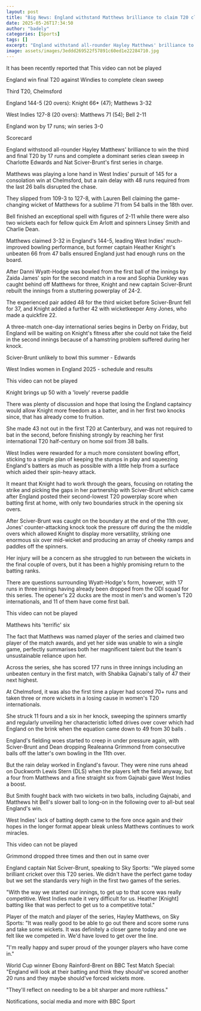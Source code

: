 ```yaml
---
layout: post
title: "Big News: England withstand Matthews brilliance to claim T20 clean sweep"
date: 2025-05-26T17:34:50
author: "badely"
categories: [Sports]
tags: []
excerpt: "England withstand all-rounder Hayley Matthews' brilliance to win the third and final T20 by 17 runs and complete a dominant series clean sweep in Char"
image: assets/images/3eddd269522f57891c60ed1e22284710.jpg
---
```


It has been recently reported that This video can not be played

England win final T20 against Windies to complete clean sweep

Third T20, Chelmsford 

England 144-5 (20 overs): Knight 66* (47); Matthews 3-32

West Indies 127-8 (20 overs): Matthews 71 (54); Bell 2-11

England won by 17 runs; win series 3-0

Scorecard

England withstood all-rounder Hayley Matthews' brilliance to win the third and final T20 by 17 runs and complete a dominant series clean sweep in Charlotte Edwards and Nat Sciver-Brunt's first series in charge. 

Matthews was playing a lone hand in West Indies' pursuit of 145 for a consolation win at Chelmsford, but a rain delay with 48 runs required from the last 26 balls disrupted the chase. 

They slipped from 109-3 to 127-8, with Lauren Bell claiming the game-changing wicket of Matthews for a sublime 71 from 54 balls in the 18th over.

Bell finished an exceptional spell with figures of 2-11 while there were also two wickets each for fellow quick Em Arlott and spinners Linsey Smith and Charlie Dean.

Matthews claimed 3-32 in England's 144-5, leading West Indies' much-improved bowling performance, but former captain Heather Knight's unbeaten 66 from 47 balls ensured England just had enough runs on the board.

After Danni Wyatt-Hodge was bowled from the first ball of the innings by Zaida James' spin for the second match in a row and Sophia Dunkley was caught behind off Matthews for three, Knight and new captain Sciver-Brunt rebuilt the innings from a stuttering powerplay of 24-2. 

The experienced pair added 48 for the third wicket before Sciver-Brunt fell for 37, and Knight added a further 42 with wicketkeeper Amy Jones, who made a quickfire 22. 

A three-match one-day international series begins in Derby on Friday, but England will be waiting on Knight's fitness after she could not take the field in the second innings because of a hamstring problem suffered during her knock. 

Sciver-Brunt unlikely to bowl this summer - Edwards

West Indies women in England 2025 - schedule and results

This video can not be played

Knight brings up 50 with a 'lovely' reverse paddle

There was plenty of discussion and hope that losing the England captaincy would allow Knight more freedom as a batter, and in her first two knocks since, that has already come to fruition.

She made 43 not out in the first T20 at Canterbury, and was not required to bat in the second, before finishing strongly by reaching her first international T20 half-century on home soil from 38 balls.

West Indies were rewarded for a much more consistent bowling effort, sticking to a simple plan of keeping the stumps in play and squeezing England's batters as much as possible with a little help from a surface which aided their spin-heavy attack.

It meant that Knight had to work through the gears, focusing on rotating the strike and picking the gaps in her partnership with Sciver-Brunt which came after England posted their second-lowest T20 powerplay score when batting first at home, with only two boundaries struck in the opening six overs.

After Sciver-Brunt was caught on the boundary at the end of the 11th over, Jones' counter-attacking knock took the pressure off during the the middle overs which allowed Knight to display more versatility, striking one enormous six over mid-wicket and producing an array of cheeky ramps and paddles off the spinners.

Her injury will be a concern as she struggled to run between the wickets in the final couple of overs, but it has been a highly promising return to the batting ranks.

There are questions surrounding Wyatt-Hodge's form, however, with 17 runs in three innings having already been dropped from the ODI squad for this series. The opener's 22 ducks are the most in men's and women's T20 internationals, and 11 of them have come first ball.

This video can not be played

Matthews hits 'terrific' six

The fact that Matthews was named player of the series and claimed two player of the match awards, and yet her side was unable to win a single game, perfectly summarises both her magnificent talent but the team's unsustainable reliance upon her.

Across the series, she has scored 177 runs in three innings including an unbeaten century in the first match, with Shabika Gajnabi's tally of 47 their next highest. 

At Chelmsford, it was also the first time a player had scored 70+ runs and taken three or more wickets in a losing cause in women's T20 internationals. 

She struck 11 fours and a six in her knock, sweeping the spinners smartly and regularly unveiling her characteristic lofted drives over cover which had England on the brink when the equation came down to 49 from 30 balls . 

England's fielding woes started to creep in under pressure again, with Sciver-Brunt and Dean dropping Realeanna Grimmond from consecutive balls off the latter's own bowling in the 11th over. 

But the rain delay worked in England's favour. They were nine runs ahead on Duckworth Lewis Stern (DLS) when the players left the field anyway, but a four from Matthews and a fine straight six from Gajnabi gave West Indies a boost.

But Smith fought back with two wickets in two balls, including Gajnabi, and Matthews hit Bell's slower ball to long-on in the following over to all-but seal England's win.

West Indies' lack of batting depth came to the fore once again and their hopes in the longer format appear bleak unless Matthews continues to work miracles.

This video can not be played

Grimmond dropped three times and then out in same over

England captain Nat Sciver-Brunt, speaking to Sky Sports: "We played some brilliant cricket over this T20 series. We didn't have the perfect game today but we set the standards very high in the first two games of the series.

"With the way we started our innings, to get up to that score was really competitive. West Indies made it very difficult for us. Heather [Knight] batting like that was perfect to get us to a competitive total."

Player of the match and player of the series, Hayley Matthews, on Sky Sports: "It was really good to be able to go out there and score some runs and take some wickets. It was definitely a closer game today and one we felt like we competed in. We'd have loved to get over the line.

"I'm really happy and super proud of the younger players who have come in."

World Cup winner Ebony Rainford-Brent on BBC Test Match Special: "England will look at their batting and think they should've scored another 20 runs and they maybe should've forced wickets more. 

"They'll reflect on needing to be a bit sharper and more ruthless."

Notifications, social media and more with BBC Sport

